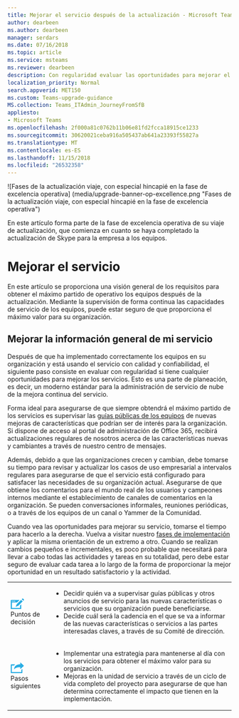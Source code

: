 ```yaml
---
title: Mejorar el servicio después de la actualización - Microsoft Teams
author: dearbeen
ms.author: dearbeen
manager: serdars
ms.date: 07/16/2018
ms.topic: article
ms.service: msteams
ms.reviewer: dearbeen
description: Con regularidad evaluar las oportunidades para mejorar el servicio de los equipos después de actualizar, supervisar la guía básica de los equipos para las mejoras de la característica interesante.
localization_priority: Normal
search.appverid: MET150
ms.custom: Teams-upgrade-guidance
MS.collection: Teams_ITAdmin_JourneyFromSfB
appliesto:
- Microsoft Teams
ms.openlocfilehash: 2f000a81c0762b11b06e81fd2fcca18915ce1233
ms.sourcegitcommit: 30620021ceba916a505437ab641a23393f55827a
ms.translationtype: MT
ms.contentlocale: es-ES
ms.lasthandoff: 11/15/2018
ms.locfileid: "26532358"
---
```

![Fases de la actualización viaje, con especial hincapié en la fase de excelencia operativa] (media/upgrade-banner-op-excellence.png "Fases de la actualización viaje, con especial hincapié en la fase de excelencia operativa")

En este artículo forma parte de la fase de excelencia operativa de su viaje de actualización, que comienza en cuanto se haya completado la actualización de Skype para la empresa a los equipos.

# <a name="enhance-your-service"></a>Mejorar el servicio

En este artículo se proporciona una visión general de los requisitos para obtener el máximo partido de operativo los equipos después de la actualización. Mediante la supervisión de forma continua las capacidades de servicio de los equipos, puede estar seguro de que proporciona el máximo valor para su organización.

## <a name="enhance-my-service-overview"></a>Mejorar la información general de mi servicio
Después de que ha implementado correctamente los equipos en su organización y está usando el servicio con calidad y confiabilidad, el siguiente paso consiste en evaluar con regularidad si tiene cualquier oportunidades para mejorar los servicios. Esto es una parte de planeación, es decir, un moderno estándar para la administración de servicio de nube de la mejora continua del servicio. 

Forma ideal para asegurarse de que siempre obtendrá el máximo partido de los servicios es supervisar las [guías públicas de los equipos](https://products.office.com/business/office-365-roadmap?filters=microsoft%20teams) de nuevas mejoras de características que podrían ser de interés para la organización. Si dispone de acceso al portal de administración de Office 365, recibirá actualizaciones regulares de nosotros acerca de las características nuevas y cambiantes a través de nuestro centro de mensajes. 

Además, debido a que las organizaciones crecen y cambian, debe tomarse su tiempo para revisar y actualizar los casos de uso empresarial a intervalos regulares para asegurarse de que el servicio está configurado para satisfacer las necesidades de su organización actual.  Asegurarse de que obtiene los comentarios para el mundo real de los usuarios y campeones internos mediante el establecimiento de canales de comentarios en la organización. Se pueden conversaciones informales, reuniones periódicas, o a través de los equipos de un canal o Yammer de la Comunidad. 

Cuando vea las oportunidades para mejorar su servicio, tomarse el tiempo para hacerlo a la derecha. Vuelva a visitar nuestro [fases de implementación](quick-start-enable-teams.md) y aplicar la misma orientación de un extremo a otro. Cuando se realizan cambios pequeños e incrementales, es poco probable que necesitará para llevar a cabo todas las actividades y tareas en su totalidad, pero debe estar seguro de evaluar cada tarea a lo largo de la forma de proporcionar la mejor oportunidad en un resultado satisfactorio y la actividad.


<table>
<tr><td><img src="media/audio_conferencing_image7.png" alt=""/> <br/>Puntos de decisión</td><td><ul><li>Decidir quién va a supervisar guías públicas y otros anuncios de servicio para las nuevas características o servicios que su organización puede beneficiarse.</li><li>Decide cuál será la cadencia en el que se va a informar de las nuevas características o servicios a las partes interesadas claves, a través de su Comité de dirección.</li></ul></td></tr>
<tr><td><img src="media/audio_conferencing_image9.png" alt=""/><br/>Pasos siguientes</td><td><ul><li>Implementar una estrategia para mantenerse al día con los servicios para obtener el máximo valor para su organización.</li><li>Mejoras en la unidad de servicio a través de un ciclo de vida completo del proyecto para asegurarse de que han determina correctamente el impacto que tienen en la implementación.</li></ul></td></tr>
</table>
